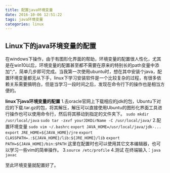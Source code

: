 ```yaml
---
title: 配置java环境变量
date: 2016-10-06 12:51:22
tags: java环境变量
categories: linux
---
```

## Linux下的java环境变量的配置
在windows下操作，由于有图形化界面的帮助，环境变量的配置很人性化，尤其是在win10以后，环境变量的配置甚至都不需要在原来的特别长的path变量中添加“;“，简单几步即可完成。当我第一次使用ubuntu时，想在其中安装个java，配置环境变量都无从下手，linux下学习安装软件是一个比较复杂的过程，有很多依赖关系需要搞明白，但是当学习一段时间之后，发现在命令行下的操作也是相当方便的。
<!--more-->
**linux下java环境变量的配置**
1.去oracle官网上下载相应的jdk的包，Ubuntu下对应的下载.tar.gz的包，将其解压，解压可以直接使用Ubuntu的图形化界面工具进行操作也可以使用命令行，然后将其移动到指定的文件夹下。
`sudo mkdir /usr/local/java`
`sudo tar -zxvf yourJDKDirName -C /usr/local/java/`
2.配置环境变量
`sudo vim ~/.bashrc`
`export JAVA_HOME=/usr/local/java/jdk-...`
`export JRE_HOME=${JAVA_HOME}/jre`
`export CLASSPATH=.:${JAVA_HOME}/lib:${JRE_HOME}/lib`
`export PATH=${JAVA_HOME}/bin:$PATH`
这里在配置时也可以使用其它文本编辑器，也可以学习一些vim的简单操作。
3.`source /etc/profile`
4.测试
在终端输入：`java` `javac`

至此环境变量就配置好了。
